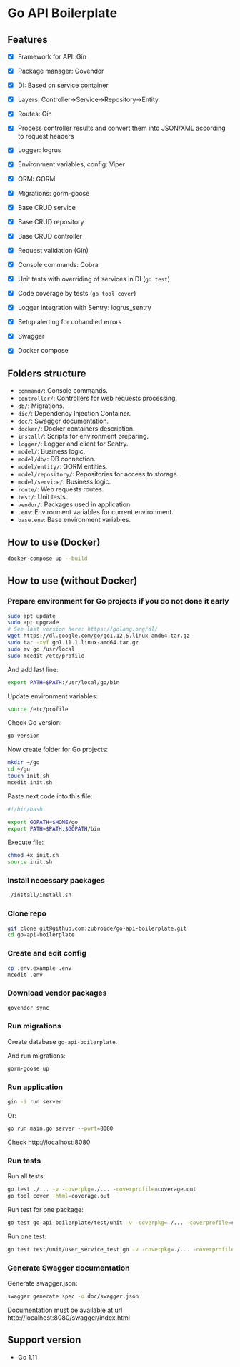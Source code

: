 # Go API Boilerplate


## Features

- [x] Framework for API: Gin
- [x] Package manager: Govendor
- [x] DI: Based on service container
- [x] Layers: Controller->Service->Repository->Entity
- [x] Routes: Gin
- [x] Process controller results and convert them into JSON/XML according to request headers
- [x] Logger: logrus
- [x] Environment variables, config: Viper
- [x] ORM: GORM
- [x] Migrations: gorm-goose
- [x] Base CRUD service
- [x] Base CRUD repository
- [x] Base CRUD controller
- [x] Request validation (Gin)
- [x] Console commands: Cobra
- [x] Unit tests with overriding of services in DI (`go test`)
- [x] Code coverage by tests (`go tool cover`)
- [x] Logger integration with Sentry: logrus_sentry
- [x] Setup alerting for unhandled errors
- [x] Swagger
- [x] Docker compose


## Folders structure

- `command/`: Console commands.
- `controller/`: Controllers for web requests processing.
- `db/`: Migrations.
- `dic/`: Dependency Injection Container.
- `doc/`: Swagger documentation.
- `docker/`: Docker containers description.
- `install/`: Scripts for environment preparing.
- `logger/`: Logger and client for Sentry.
- `model/`: Business logic.
- `model/db/`: DB connection.
- `model/entity/`: GORM entities.
- `model/repository/`: Repositories for access to storage.
- `model/service/`: Business logic.
- `route/`: Web requests routes.
- `test/`: Unit tests.
- `vendor/`: Packages used in application.
- `.env`: Environment variables for current environment.
- `base.env`: Base environment variables.


## How to use (Docker)


```bash
docker-compose up --build
```


## How to use (without Docker)


### Prepare environment for Go projects if you do not done it early

```bash
sudo apt update
sudo apt upgrade
# See last version here: https://golang.org/dl/
wget https://dl.google.com/go/go1.12.5.linux-amd64.tar.gz
sudo tar -xvf go1.11.1.linux-amd64.tar.gz
sudo mv go /usr/local
sudo mcedit /etc/profile
```

And add last line:

```bash
export PATH=$PATH:/usr/local/go/bin
```

Update environment variables:

```bash
source /etc/profile
```

Check Go version:

```bash
go version
```

Now create folder for Go projects:

```bash
mkdir ~/go
cd ~/go
touch init.sh
mcedit init.sh
```

Paste next code into this file:

```bash
#!/bin/bash

export GOPATH=$HOME/go
export PATH=$PATH:$GOPATH/bin
```

Execute file:

```bash
chmod +x init.sh
source init.sh
```


### Install necessary packages

```bash
./install/install.sh
```


### Clone repo

```bash
git clone git@github.com:zubroide/go-api-boilerplate.git
cd go-api-boilerplate
```


### Create and edit config


```bash
cp .env.example .env
mcedit .env
```


### Download vendor packages

```bash
govendor sync
```


### Run migrations

Create database `go-api-boilerplate`.

And run migrations:

```bash
gorm-goose up
```


### Run application

```bash
gin -i run server
```

Or:

```bash
go run main.go server --port=8080
```

Check http://localhost:8080


### Run tests

Run all tests:

```bash
go test ./... -v -coverpkg=./... -coverprofile=coverage.out
go tool cover -html=coverage.out
```

Run test for one package:

```bash
go test go-api-boilerplate/test/unit -v -coverpkg=./... -coverprofile=coverage.out
```

Run one test:

```bash
go test test/unit/user_service_test.go -v -coverpkg=./... -coverprofile=coverage.out
```


### Generate Swagger documentation

Generate swagger.json:

```bash
swagger generate spec -o doc/swagger.json
```

Documentation must be available at url http://localhost:8080/swagger/index.html


## Support version
  - Go 1.11
